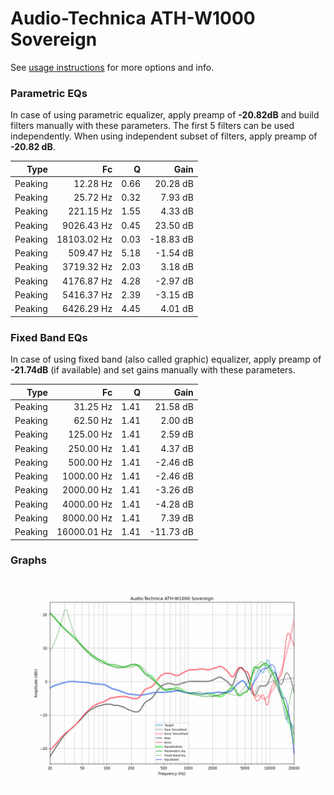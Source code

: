 # Audio-Technica ATH-W1000 Sovereign
See [usage instructions](https://github.com/jaakkopasanen/AutoEq#usage) for more options and info.

### Parametric EQs
In case of using parametric equalizer, apply preamp of **-20.82dB** and build filters manually
with these parameters. The first 5 filters can be used independently.
When using independent subset of filters, apply preamp of **-20.82 dB**.

| Type    | Fc          |    Q | Gain      |
|--------:|------------:|-----:|----------:|
| Peaking | 12.28 Hz    | 0.66 | 20.28 dB  |
| Peaking | 25.72 Hz    | 0.32 | 7.93 dB   |
| Peaking | 221.15 Hz   | 1.55 | 4.33 dB   |
| Peaking | 9026.43 Hz  | 0.45 | 23.50 dB  |
| Peaking | 18103.02 Hz | 0.03 | -18.83 dB |
| Peaking | 509.47 Hz   | 5.18 | -1.54 dB  |
| Peaking | 3719.32 Hz  | 2.03 | 3.18 dB   |
| Peaking | 4176.87 Hz  | 4.28 | -2.97 dB  |
| Peaking | 5416.37 Hz  | 2.39 | -3.15 dB  |
| Peaking | 6426.29 Hz  | 4.45 | 4.01 dB   |

### Fixed Band EQs
In case of using fixed band (also called graphic) equalizer, apply preamp of **-21.74dB**
(if available) and set gains manually with these parameters.

| Type    | Fc          |    Q | Gain      |
|--------:|------------:|-----:|----------:|
| Peaking | 31.25 Hz    | 1.41 | 21.58 dB  |
| Peaking | 62.50 Hz    | 1.41 | 2.00 dB   |
| Peaking | 125.00 Hz   | 1.41 | 2.59 dB   |
| Peaking | 250.00 Hz   | 1.41 | 4.37 dB   |
| Peaking | 500.00 Hz   | 1.41 | -2.46 dB  |
| Peaking | 1000.00 Hz  | 1.41 | -2.46 dB  |
| Peaking | 2000.00 Hz  | 1.41 | -3.26 dB  |
| Peaking | 4000.00 Hz  | 1.41 | -4.28 dB  |
| Peaking | 8000.00 Hz  | 1.41 | 7.39 dB   |
| Peaking | 16000.01 Hz | 1.41 | -11.73 dB |

### Graphs
![](./Audio-Technica%20ATH-W1000%20Sovereign.png)
